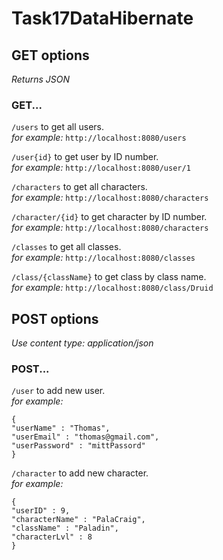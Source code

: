 # Task17DataHibernate

## GET options
*Returns JSON*

### GET...    
`/users` to get all users.    
*for example:* `http://localhost:8080/users`

`/user{id}` to get user by ID number.    
*for example:* `http://localhost:8080/user/1`

`/characters` to get all characters.    
*for example:* `http://localhost:8080/characters`

`/character/{id}` to get character by ID number.    
*for example:* `http://localhost:8080/characters`

`/classes` to get all classes.    
*for example:* `http://localhost:8080/classes`

`/class/{className}` to get class by class name.    
*for example:* `http://localhost:8080/class/Druid`


## POST options
*Use content type: application/json*

### POST...
`/user` to add new user.    
*for example:*    
```
{
"userName" : "Thomas",
"userEmail" : "thomas@gmail.com",
"userPassword" : "mittPassord"
}
```

`/character` to add new character.    
*for example:*     
```
{
"userID" : 9,
"characterName" : "PalaCraig",
"className" : "Paladin",
"characterLvl" : 8
}
```

